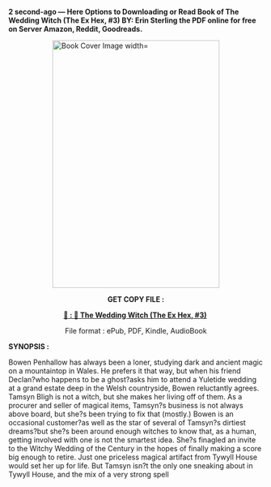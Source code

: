 <p><strong>2 second-ago &mdash; Here Options to Downloading or Read Book of The Wedding Witch (The Ex Hex, #3) BY: Erin Sterling the PDF online for free on Server Amazon, Reddit, Goodreads.</strong></p><p><a href="https://uk.ebookarea.xyz/?book=112972173-the-wedding-witch"><img style="display: block; margin-left: auto; margin-right: auto;" src="https://i.gr-assets.com/images/S/compressed.photo.goodreads.com/books/1712154593l/112972173.jpg" alt="Book Cover Image width=" width="330" height="488" /></a></p><p style="text-align: center;"><strong>GET COPY FILE :</strong></p><p style="text-align: center;"><strong><a href="https://uk.ebookarea.xyz/?book=112972173-the-wedding-witch" target="_blank" rel="noopener">📢 : 🔗 The Wedding Witch (The Ex Hex, #3)</a>&nbsp;</strong></p><p style="text-align: center;">File format : ePub, PDF, Kindle, AudioBook</p><p><strong>SYNOPSIS :</strong></p><p>Bowen Penhallow has always been a loner, studying dark and ancient magic on a mountaintop in Wales. He prefers it that way, but when his friend Declan?who happens to be a ghost?asks him to attend a Yuletide wedding at a grand estate deep in the Welsh countryside, Bowen reluctantly agrees. Tamsyn Bligh is not a witch, but she makes her living off of them. As a procurer and seller of magical items, Tamsyn?s business is not always above board, but she?s been trying to fix that (mostly.) Bowen is an occasional customer?as well as the star of several of Tamsyn?s dirtiest dreams?but she?s been around enough witches to know that, as a human, getting involved with one is not the smartest idea. She?s finagled an invite to the Witchy Wedding of the Century in the hopes of finally making a score big enough to retire. Just one priceless magical artifact from Tywyll House would set her up for life. But Tamsyn isn?t the only one sneaking about in Tywyll House, and the mix of a very strong spell </p>
